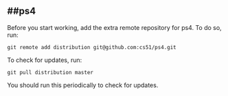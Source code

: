 
##ps4
-----
Before you start working, add the extra remote repository for ps4. To do so, run:

`git remote add distribution git@github.com:cs51/ps4.git`

To check for updates, run:

`git pull distribution master`

You should run this periodically to check for updates.